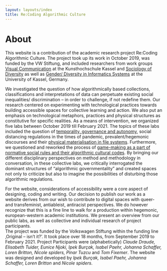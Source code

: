 ```yaml
---
layout: layouts/index
title: Re:Coding Algorithmic Culture
---
```

# About

This website is a contribution of the academic research project Re:Coding Algorithmic Culture. The project took up its work in October 2019, was funded by the VW Stiftung, and included researchers from work groups [Visual Communication](https://tupviskom.net/category/lehrveranstaltungen/) at the Kunsthochschule Kassel and [Sociology of Diversity](https://www.uni-kassel.de/fb05/fachgruppen/soziologie/soziologie-der-diversitaet.html) as well as [Gender/ Diversity in Informatics Systems](https://www.uni-kassel.de/eecs/fachgebiete/gedis/home.html) at the University of Kassel, Germany.

We investigated the question of how algorithmically based collections, classifications and interpretations of data can perpetuate existing social inequalities/ discrimination – in order to challenge, if not redefine them. Our research centered on experimenting with technological practices towards building accessible spaces for collective learning and action. We also put an emphasis on technological metaphors, practices and physical structures as constitutive for specific realities. As a means of intervention, we organized five labs between October 2019 till February 2021. The topics of these labs included the question of [temporality, governance and autonomy](/on-being-turned-off-an-un_timely-lab/), social distancing regulations in the times of pandemic, prevalent/hegemonic discourses and their [physical materialisation in file systems](taking-a-walk-through-a-computer). Furthermore, we questioned and reworked the process of [game-making as a part of normative social rules and their algorithmic cultural codes](playing-the-code-matters-of-touch). By bringing our different disciplinary perspectives on method and methodology in conversation, in these collective labs, we critically interrogated the dominant structures of “algorithmic governmentality” and created spaces not only to criticize but also to imagine the possibilities of disturbing those algorithmic regulations. 

For the website, considerations of accessibility were a core aspect of designing, coding and writing. Our decision to publish our work as a website derives from our wish to contribute to digital spaces with queer- and transfeminist, antiableist, antiracist perspectives. We do however recognize that this is a fine line to walk for a production within hegemonic, european-western academic institutions. We present an overview from our public labs, as well as collective and individual research of project participants.  
The project was funded by the Volkswagen Stiftung within the funding line ‚Original – isn’t it?’. It took place over 18 months, from September 2019 to February 2021. Project Participants were (alphabetically) *Claude Draude, Elisabeth Tuider, Eunice Njoki, Ipek Burçak, Isabel Paehr, Johanna Schaffer, Loren Britton, Nicole spiders, Pinar Tuzcu* and *Tom Fixemer*. The website was designed and developed by *Ipek Burçak, Isabel Paehr, Johanna Schaffer, Loren Britton* and *Nicole spiders*.  

    
 